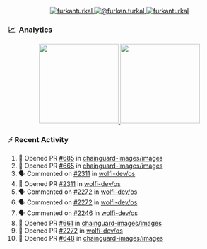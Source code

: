<p align="center">
  <a href="https://linkedin.com/in/furkanturkal" target="blank">
    <img src="https://img.shields.io/badge/linkedin-%230077B5.svg?&style=for-the-badge&logo=linkedin&logoColor=white" alt="furkanturkal" />
  </a>
  <a href="https://medium.com/@furkan.turkal" target="blank">
    <img src="https://img.shields.io/badge/medium-%2312100E.svg?&style=for-the-badge&logo=medium&logoColor=white" alt="@furkan.turkal" />
  </a>
  <a href="https://twitter.com/furkanturkaI" target="blank">
    <img src="https://img.shields.io/badge/Twitter-1DA1F2?style=for-the-badge&logo=twitter&logoColor=white" alt="furkanturkaI" />
  </a>
</p>

### 📈 &nbsp;Analytics

<p align="center">
  <a href="https://coderstats.net/github/#Dentrax">
    <img height="180em" src="https://github-readme-stats-eight-theta.vercel.app/api?username=Dentrax&show_icons=true&theme=algolia&include_all_commits=true&count_private=true&line_height=26"/>
    <img height="180em" src="https://github-readme-stats-eight-theta.vercel.app/api/top-langs/?username=Dentrax&layout=compact&langs_count=8&theme=algolia&line_height=26"/>
  </a>
</p>

### :zap: Recent Activity

<!--START_SECTION:activity-->
1. 💪 Opened PR [#685](https://github.com/chainguard-images/images/pull/685) in [chainguard-images/images](https://github.com/chainguard-images/images)
2. 💪 Opened PR [#665](https://github.com/chainguard-images/images/pull/665) in [chainguard-images/images](https://github.com/chainguard-images/images)
3. 🗣 Commented on [#2311](https://github.com/wolfi-dev/os/issues/2311) in [wolfi-dev/os](https://github.com/wolfi-dev/os)
4. 💪 Opened PR [#2311](https://github.com/wolfi-dev/os/pull/2311) in [wolfi-dev/os](https://github.com/wolfi-dev/os)
5. 🗣 Commented on [#2272](https://github.com/wolfi-dev/os/issues/2272) in [wolfi-dev/os](https://github.com/wolfi-dev/os)
6. 🗣 Commented on [#2272](https://github.com/wolfi-dev/os/issues/2272) in [wolfi-dev/os](https://github.com/wolfi-dev/os)
7. 🗣 Commented on [#2246](https://github.com/wolfi-dev/os/issues/2246) in [wolfi-dev/os](https://github.com/wolfi-dev/os)
8. 💪 Opened PR [#661](https://github.com/chainguard-images/images/pull/661) in [chainguard-images/images](https://github.com/chainguard-images/images)
9. 💪 Opened PR [#2272](https://github.com/wolfi-dev/os/pull/2272) in [wolfi-dev/os](https://github.com/wolfi-dev/os)
10. 💪 Opened PR [#648](https://github.com/chainguard-images/images/pull/648) in [chainguard-images/images](https://github.com/chainguard-images/images)
<!--END_SECTION:activity-->
